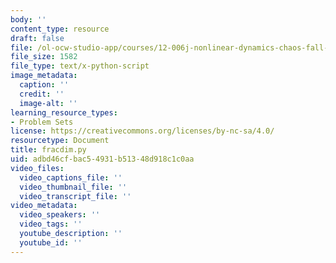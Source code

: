 ```yaml
---
body: ''
content_type: resource
draft: false
file: /ol-ocw-studio-app/courses/12-006j-nonlinear-dynamics-chaos-fall-2022/fracdim.py
file_size: 1582
file_type: text/x-python-script
image_metadata:
  caption: ''
  credit: ''
  image-alt: ''
learning_resource_types:
- Problem Sets
license: https://creativecommons.org/licenses/by-nc-sa/4.0/
resourcetype: Document
title: fracdim.py
uid: adbd46cf-bac5-4931-b513-48d918c1c0aa
video_files:
  video_captions_file: ''
  video_thumbnail_file: ''
  video_transcript_file: ''
video_metadata:
  video_speakers: ''
  video_tags: ''
  youtube_description: ''
  youtube_id: ''
---
```

